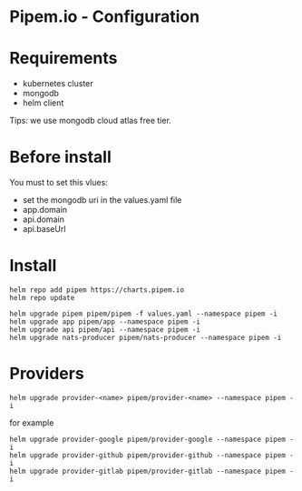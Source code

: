 # Pipem.io - Configuration

# Requirements

- kubernetes cluster
- mongodb
- helm client

Tips: we use mongodb cloud atlas free tier.

# Before install

You must to set this vlues:

- set the mongodb uri in the values.yaml file
- app.domain
- api.domain
- api.baseUrl

# Install

```
helm repo add pipem https://charts.pipem.io
helm repo update

helm upgrade pipem pipem/pipem -f values.yaml --namespace pipem -i
helm upgrade app pipem/app --namespace pipem -i
helm upgrade api pipem/api --namespace pipem -i
helm upgrade nats-producer pipem/nats-producer --namespace pipem -i

```

# Providers

```
helm upgrade provider-<name> pipem/provider-<name> --namespace pipem -i
```

for example

```
helm upgrade provider-google pipem/provider-google --namespace pipem -i
helm upgrade provider-github pipem/provider-github --namespace pipem -i
helm upgrade provider-gitlab pipem/provider-gitlab --namespace pipem -i
```
